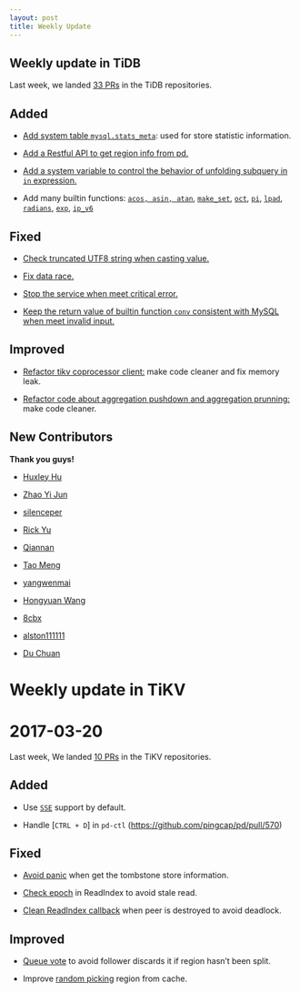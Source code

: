```yaml
---
layout: post
title: Weekly Update
---
```

## Weekly update in TiDB

Last week, we landed [33 PRs](https://github.com/pingcap/tidb/pulls?utf8=%E2%9C%93&q=is%3Apr%20is%3Amerged%20merged%3A2017-03-13..2017-03-19%20) in the TiDB repositories.

## Added

* [Add system table `mysql.stats_meta`](https://github.com/pingcap/tidb/pull/2766): used for store statistic information.

* [Add a Restful API to get region info from pd.](https://github.com/pingcap/tidb/pull/2774)

* [Add a system variable to control the behavior of unfolding subquery in `in` expression.](https://github.com/pingcap/tidb/pull/2816)

* Add many builtin functions: [`acos, asin, atan`](https://github.com/pingcap/tidb/pull/2828), [`make_set`](https://github.com/pingcap/tidb/pull/2831), [`oct`](https://github.com/pingcap/tidb/pull/2835), [`pi`](https://github.com/pingcap/tidb/pull/2836), [`lpad`](https://github.com/pingcap/tidb/pull/2838), [`radians`](https://github.com/pingcap/tidb/pull/2841), [`exp`](https://github.com/pingcap/tidb/pull/2847), [`ip_v6`](https://github.com/pingcap/tidb/pull/2872)

## Fixed

* [Check truncated UTF8 string when casting value.](https://github.com/pingcap/tidb/pull/2819)

* [Fix data race.](https://github.com/pingcap/tidb/pull/2833)

* [Stop the service when meet critical error.](https://github.com/pingcap/tidb/pull/2854)

* [Keep the return value of builtin function `conv` consistent with MySQL when meet invalid input.](https://github.com/pingcap/tidb/pull/2842)

## Improved

* [Refactor tikv coprocessor client:](https://github.com/pingcap/tidb/pull/2804) make code cleaner and fix memory leak.

* [Refactor code about aggregation pushdown and aggregation prunning:](https://github.com/pingcap/tidb/pull/2820) make code cleaner.


## New Contributors

**Thank you guys!**

* [Huxley Hu](https://github.com/framlog)

* [Zhao Yi Jun](https://github.com/ariesdevil)

* [silenceper](https://github.com/silenceper)

* [Rick Yu](https://github.com/cosmtrek)

* [Qiannan](https://github.com/hsqlu)

* [Tao Meng](https://github.com/mtunique)

* [yangwenmai](https://github.com/yangwenmai)

* [Hongyuan Wang](https://github.com/yuanwhy)

* [8cbx](https://github.com/8cbx)

* [alston111111](https://github.com/alston111111)

* [Du Chuan](https://github.com/spongedu)



# Weekly update in TiKV

# 2017-03-20

Last week, We landed [10 PRs](https://github.com/search?utf8=%E2%9C%93&q=repo%3Apingcap%2Ftikv+repo%3Apingcap%2Fpd+is%3Apr+is%3Amerged+merged%3A2017-03-12..2017-03-18&type=Issues&ref=searchresults) in the TiKV repositories.

## Added

* Use [`SSE`](https://github.com/pingcap/tikv/pull/1677) support by default.

* Handle [`CTRL + D`] in `pd-ctl` (https://github.com/pingcap/pd/pull/570)

## Fixed

* [Avoid panic](https://github.com/pingcap/pd/pull/567) when get the tombstone store information. 

* [Check epoch](https://github.com/pingcap/tikv/pull/1682) in ReadIndex to avoid stale read. 

* [Clean ReadIndex callback](https://github.com/pingcap/tikv/pull/1683) when peer is destroyed to avoid deadlock.

## Improved

* [Queue vote](https://github.com/pingcap/tikv/pull/1670) to avoid follower discards it if region hasn’t been split. 

* Improve [random picking](https://github.com/pingcap/pd/pull/565) region from cache.